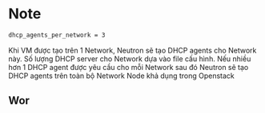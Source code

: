 # Note 
```sh
dhcp_agents_per_network = 3
```
Khi VM được tạo trên 1 Network, Neutron sẽ tạo DHCP agents cho Network này. Số lượng DHCP server cho Network dựa vào file cấu hình. Nếu nhiều hơn 1 DHCP agent được yêu cầu cho mỗi Network sau đó Neutron sẽ tạo DHCP agents trên toàn bộ Network Node khả dụng trong Openstack

## Wor
